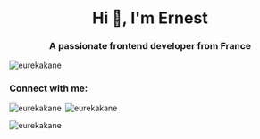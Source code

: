 <h1 align="center">Hi 👋, I'm Ernest</h1>
<h3 align="center">A passionate frontend developer from France</h3>

<p align="left"> <img src="https://komarev.com/ghpvc/?username=eurekakane&label=Profile%20views&color=0e75b6&style=flat" alt="eurekakane" /> </p>



<h3 align="left">Connect with me:</h3>
<p align="left">
</p>





<p>&nbsp;<img align="left" src="https://github-readme-stats.vercel.app/api?username=eurekakane&show_icons=true&locale=en" alt="eurekakane" /><img align="justify" src="https://github-readme-streak-stats.herokuapp.com/?user=eurekakane&" alt="eurekakane" /></p>
<p></p>
<p><img align="left" src="https://github-readme-stats.vercel.app/api/top-langs?username=eurekakane&show_icons=true&locale=en&layout=compact" alt="eurekakane" /></p>
